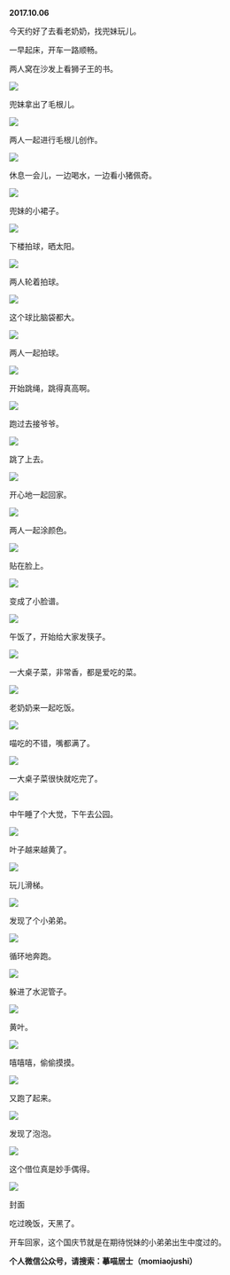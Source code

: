
          
            
**2017.10.06**

今天约好了去看老奶奶，找兜妹玩儿。

一早起床，开车一路顺畅。

两人窝在沙发上看狮子王的书。




![](img/51001-d52bc71ad330c217.jpg)




兜妹拿出了毛根儿。




![](img/51001-24fc4af9efda8fdb.jpg)




两人一起进行毛根儿创作。




![](img/51001-9537eedb9ff5bf1e.jpg)




休息一会儿，一边喝水，一边看小猪佩奇。




![](img/51001-288bfd50cce685f2.jpg)




兜妹的小裙子。




![](img/51001-5f9cda0b12c076e7.jpg)




下楼拍球，晒太阳。




![](img/51001-9911538aae6c0c01.jpg)




两人轮着拍球。




![](img/51001-624c82a70920d940.jpg)




这个球比脑袋都大。




![](img/51001-39f8f90ed1b088a5.jpg)




两人一起拍球。




![](img/51001-43b6c1bb52680f47.jpg)




开始跳绳，跳得真高啊。




![](img/51001-8224ad53bf911d2c.jpg)




跑过去接爷爷。




![](img/51001-7e9fc925f5128bb6.jpg)




跳了上去。




![](img/51001-2183f2d13326a4b5.jpg)




开心地一起回家。




![](img/51001-c13b06bde5793a60.jpg)




两人一起涂颜色。




![](img/51001-3222f575c17ca4cf.jpg)




贴在脸上。




![](img/51001-7220bba1df2def42.jpg)




变成了小脸谱。




![](img/51001-f5e93be20972b052.jpg)




午饭了，开始给大家发筷子。




![](img/51001-8ba0bcb285288d7a.jpg)




一大桌子菜，非常香，都是爱吃的菜。




![](img/51001-984532966033c09c.jpg)




老奶奶来一起吃饭。




![](img/51001-4bc1e7f7b6e55420.jpg)




喵吃的不错，嘴都满了。




![](img/51001-3b56af641580a13d.jpg)




一大桌子菜很快就吃完了。




![](img/51001-51e259e45c8def3e.jpg)




中午睡了个大觉，下午去公园。




![](img/51001-bd8af7bdc77fc94e.jpg)




叶子越来越黄了。




![](img/51001-68cf6eeab06a14c5.jpg)




玩儿滑梯。




![](img/51001-1fdecc116b79d760.jpg)




发现了个小弟弟。




![](img/51001-4ea71a2f4616f6af.jpg)




循环地奔跑。




![](img/51001-64e3ae546d3ca5ce.jpg)




躲进了水泥管子。




![](img/51001-e2bcc6db7cba66a7.jpg)




黄叶。




![](img/51001-53dbc1499dfb5254.jpg)




嘻嘻嘻，偷偷摸摸。




![](img/51001-0f096f99788ca942.jpg)




又跑了起来。




![](img/51001-ad76ae2c57c75a92.jpg)




发现了泡泡。




![](img/51001-6d496df87fa0b040.jpg)




这个借位真是妙手偶得。




![](img/51001-998d49181aee8d59.jpg)

封面


吃过晚饭，天黑了。

开车回家，这个国庆节就是在期待悦妹的小弟弟出生中度过的。


**个人微信公众号，请搜索：摹喵居士（momiaojushi）**

          
        